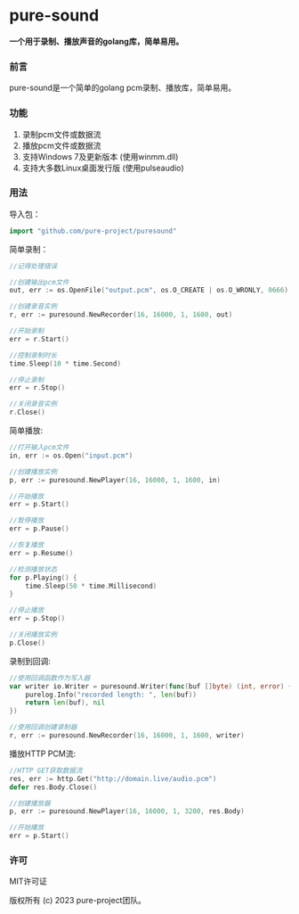 # pure-sound

**一个用于录制、播放声音的golang库，简单易用。**





### 前言

pure-sound是一个简单的golang pcm录制、播放库，简单易用。



### 功能

1. 录制pcm文件或数据流
2. 播放pcm文件或数据流
3. 支持Windows 7及更新版本 (使用winmm.dll)
4. 支持大多数Linux桌面发行版 (使用pulseaudio)



### 用法

导入包：

```go
import "github.com/pure-project/puresound"
```

简单录制：

```go
//记得处理错误

//创建输出pcm文件
out, err := os.OpenFile("output.pcm", os.O_CREATE | os.O_WRONLY, 0666)

//创建录音实例
r, err := puresound.NewRecorder(16, 16000, 1, 1600, out)

//开始录制
err = r.Start()

//控制录制时长
time.Sleep(10 * time.Second)

//停止录制
err = r.Stop()

//关闭录音实例
r.Close()
```

简单播放:

```go
//打开输入pcm文件
in, err := os.Open("input.pcm")

//创建播放实例
p, err := puresound.NewPlayer(16, 16000, 1, 1600, in)

//开始播放
err = p.Start()

//暂停播放
err = p.Pause()

//恢复播放
err = p.Resume()

//检测播放状态
for p.Playing() {
	time.Sleep(50 * time.Millisecond)
}

//停止播放
err = p.Stop()

//关闭播放实例
p.Close()
```

录制到回调:

```go
//使用回调函数作为写入器
var writer io.Writer = puresound.Writer(func(buf []byte) (int, error) {
	purelog.Info("recorded length: ", len(buf))
	return len(buf), nil
})

//使用回调创建录制器
r, err := puresound.NewRecorder(16, 16000, 1, 1600, writer)
```

播放HTTP PCM流:

```go
//HTTP GET获取数据流
res, err := http.Get("http://domain.live/audio.pcm")
defer res.Body.Close()

//创建播放器
p, err := puresound.NewPlayer(16, 16000, 1, 3200, res.Body)

//开始播放
err = p.Start()
```



### 许可

MIT许可证

版权所有 (c) 2023 pure-project团队。